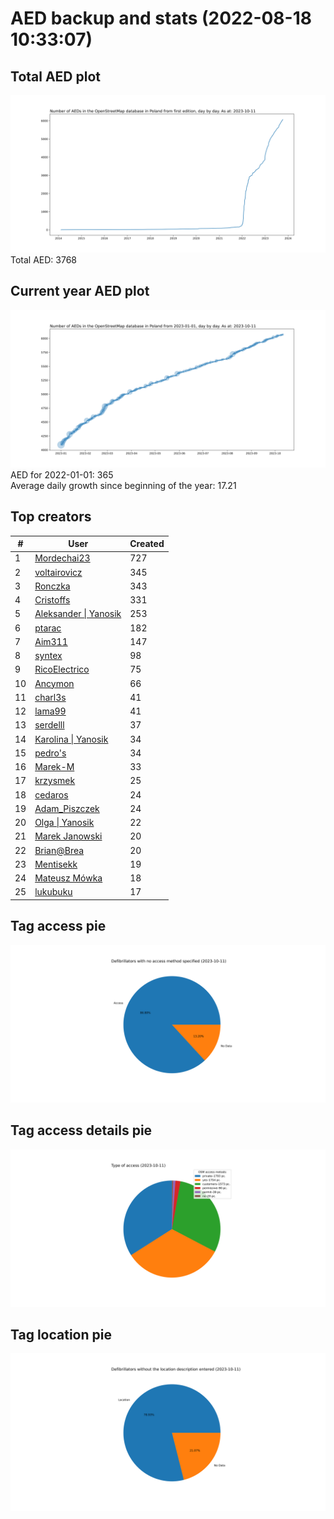 # AED backup and stats (2022-08-18 10:33:07)


## Total AED plot
![](report_data/total_aed.svg)
Total AED: 3768

## Current year AED plot
![](report_data/current_year_aed.svg)\
AED for 2022-01-01: 365\
Average daily growth since beginning of the year: 17.21

## Top creators
| # | User | Created |
| ------------- | ------------- | ------------- |
| 1 | [Mordechai23](<https://www.openstreetmap.org/user/Mordechai23>) | 727 |
| 2 | [voltairovicz](<https://www.openstreetmap.org/user/voltairovicz>) | 345 |
| 3 | [Ronczka](<https://www.openstreetmap.org/user/Ronczka>) | 343 |
| 4 | [Cristoffs](<https://www.openstreetmap.org/user/Cristoffs>) | 331 |
| 5 | [Aleksander &#124; Yanosik](<https://www.openstreetmap.org/user/Aleksander &#124; Yanosik>) | 253 |
| 6 | [ptarac](<https://www.openstreetmap.org/user/ptarac>) | 182 |
| 7 | [Aim311](<https://www.openstreetmap.org/user/Aim311>) | 147 |
| 8 | [syntex](<https://www.openstreetmap.org/user/syntex>) | 98 |
| 9 | [RicoElectrico](<https://www.openstreetmap.org/user/RicoElectrico>) | 75 |
| 10 | [Ancymon](<https://www.openstreetmap.org/user/Ancymon>) | 66 |
| 11 | [charl3s](<https://www.openstreetmap.org/user/charl3s>) | 41 |
| 12 | [lama99](<https://www.openstreetmap.org/user/lama99>) | 41 |
| 13 | [serdelll](<https://www.openstreetmap.org/user/serdelll>) | 37 |
| 14 | [Karolina &#124; Yanosik](<https://www.openstreetmap.org/user/Karolina &#124; Yanosik>) | 34 |
| 15 | [pedro's](<https://www.openstreetmap.org/user/pedro's>) | 34 |
| 16 | [Marek-M](<https://www.openstreetmap.org/user/Marek-M>) | 33 |
| 17 | [krzysmek](<https://www.openstreetmap.org/user/krzysmek>) | 25 |
| 18 | [cedaros](<https://www.openstreetmap.org/user/cedaros>) | 24 |
| 19 | [Adam_Piszczek](<https://www.openstreetmap.org/user/Adam_Piszczek>) | 24 |
| 20 | [Olga &#124; Yanosik](<https://www.openstreetmap.org/user/Olga &#124; Yanosik>) | 22 |
| 21 | [Marek Janowski](<https://www.openstreetmap.org/user/Marek Janowski>) | 20 |
| 22 | [Brian@Brea](<https://www.openstreetmap.org/user/Brian@Brea>) | 20 |
| 23 | [Mentisekk](<https://www.openstreetmap.org/user/Mentisekk>) | 19 |
| 24 | [Mateusz Mówka](<https://www.openstreetmap.org/user/Mateusz Mówka>) | 18 |
| 25 | [lukubuku](<https://www.openstreetmap.org/user/lukubuku>) | 17 |

## Tag access pie
![](report_data/tag_access.svg)

## Tag access details pie
![](report_data/tag_access_details.svg)

## Tag location pie
![](report_data/tag_location.svg)
